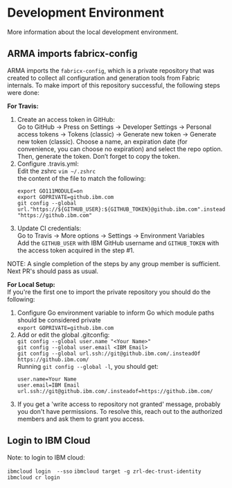 
# Development Environment

More information about the local development environment.

## ARMA imports fabricx-config

ARMA imports the `fabricx-config`, which is a private repository that was created to collect all configuration and generation tools from Fabric internals.
To make import of this repository successful, the following steps were done:

**For Travis:**
1. Create an access token in GitHub:   
    Go to GitHub -> Press on Settings -> Developer Settings -> Personal access tokens -> Tokens (classic) -> Generate new token -> Generate new token (classic).
    Choose a name, an expiration date (for convenience, you can choose no expiration) and select the repo option. Then, generate the token.
    Don’t forget to copy the token.
2. Configure .travis.yml:  
    Edit the zshrc
    `vim ~/.zshrc`  
    the content of the file to match the following:
    ```
   export GO111MODULE=on
    export GOPRIVATE=github.ibm.com
    git config --global url."https://${GITHUB_USER}:${GITHUB_TOKEN}@github.ibm.com".insteadOf "https://github.ibm.com"
   ``` 
3. Update CI credentials:   
   Go to Travis -> More options -> Settings -> Environment Variables  
   Add the `GITHUB_USER` with IBM GitHub username and `GITHUB_TOKEN` with the access token acquired in the step #1.

NOTE: A single completion of the steps by any group member is sufficient. Next PR's should pass as usual.


**For Local Setup:**  
If you're the first one to import the private repository you should do the following:
1. Configure Go environment variable to inform Go which module paths should be considered private  
   `export GOPRIVATE=github.ibm.com`
2. Add or edit the global .gitconfig:  
   `git config --global user.name "<Your Name>"`  
   `git config --global user.email <IBM Email>`  
   `git config --global url.ssh://git@github.ibm.com/.insteadOf https://github.ibm.com/`  
    Running `git config --global -l`, you should get:
   ```
   user.name=Your Name
   user.email=IBM Email
   url.ssh://git@github.ibm.com/.insteadof=https://github.ibm.com/
   ```
3. If you get a 'write access to repository not granted' message, probably you don't have permissions. 
   To resolve this, reach out to the authorized members and ask them to grant you access.


## Login to IBM Cloud

Note: to login to IBM cloud:

  `ibmcloud login  --sso`
  `ibmcloud target -g zrl-dec-trust-identity`
  `ibmcloud cr login`

